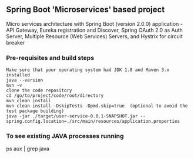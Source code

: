 ## Spring Boot 'Microservices' based project
Micro services architecture with Spring Boot (version 2.0.0) application - API Gateway, Eureka registration and Discover, Spring OAuth 2.0 as Auth Server, Multiple Resource (Web Services) Servers, and Hystrix for circuit breaker

### Pre-requisites and build steps
```
Make sure that your operating system had JDK 1.8 and Maven 3.x installed
java --version
mvn -v
clone the code repository
cd /go/to/project/code/root/directory
mvn clean install
mvn clean install -DskipTests -Dpmd.skip=true  (optional to avoid the test package building)
java -jar ./target/user-service-0.0.1-SNAPSHOT.jar --spring.config.location=./src/main/resources/application.properties
```


### To see existing JAVA processes running  

ps aux | grep java
